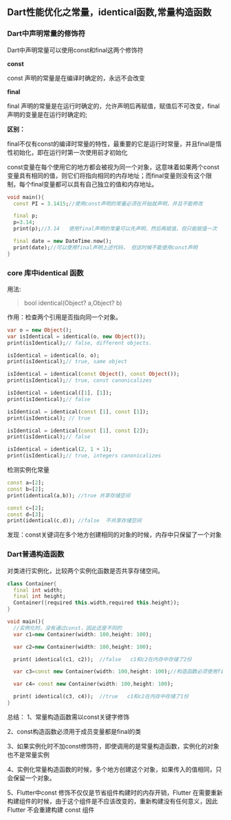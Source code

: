 ## Dart性能优化之常量，identical函数,常量构造函数

### Dart中声明常量的修饰符

Dart中声明常量可以使用const和final这两个修饰符

**const**

const 声明的常量是在编译时确定的，永远不会改变

**final**

final 声明的常量是在运行时确定的，允许声明后再赋值，赋值后不可改变，final 声明的变量是在运行时确定的;

**区别：**

final不仅有const的编译时常量的特性，最重要的它是运行时常量，并且final是惰性初始化，即在运行时第一次使用前才初始化

const变量在每个使用它的地方都会被视为同一个对象，这意味着如果两个const变量具有相同的值，则它们将指向相同的内存地址；而final变量则没有这个限制，每个final变量都可以具有自己独立的值和内存地址。

```dart
void main(){
  const PI = 3.1415;//使用const声明的常量必须在开始就声明，并且不能修改

  final p;
  p=3.14;
  print(p);//3.14   使用final声明的常量可以先声明，然后再赋值，但只能赋值一次

  final date = new DateTime.now();
  print(date);//可以使用final声明上述代码， 但这时候不能使用const声明
}
```

### core 库中identical 函数

用法:

>bool identical(Object? a,Object? b)

作用：检查两个引用是否指向同一个对象。

```dart
var o = new Object();
var isIdentical = identical(o, new Object()); 
print(isIdentical);// false, different objects.

isIdentical = identical(o, o); 
print(isIdentical);// true, same object

isIdentical = identical(const Object(), const Object()); 
print(isIdentical);// true, const canonicalizes

isIdentical = identical([1], [1]); 
print(isIdentical);// false

isIdentical = identical(const [1], const [1]);
print(isIdentical); // true

isIdentical = identical(const [1], const [2]); 
print(isIdentical);// false

isIdentical = identical(2, 1 + 1); 
print(isIdentical);// true, integers canonicalizes
```

检测实例化常量

```dart
const a=[2];
const b=[2];
print(identical(a,b)); //true 共享存储空间

const c=[2];
const d=[3];
print(identical(c,d)); //false  不共享存储空间
```

发现：const关键词在多个地方创建相同的对象的时候，内存中只保留了一个对象


### Dart普通构造函数

对类进行实例化，比较两个实例化函数是否共享存储空间。

```dart
class Container{
  final int width;
  final int height;
  Container({required this.width,required this.height});
}

void main(){
  //实例化时，没有通过const，因此还是不同的
  var c1=new Container(width: 100,height: 100);

  var c2=new Container(width: 100,height: 100);

  print( identical(c1, c2));  //false   c1和c2在内存中存储了2份

  var c3=const new Container(width: 100,height: 100);//构造函数必须使用final类来定义

  var c4= const new Container(width: 100,height: 100);

  print( identical(c3, c4));  //true   c1和c2在内存中存储了1份
}
```

总结：
1、常量构造函数需以const关键字修饰

2、const构造函数必须用于成员变量都是final的类

3、如果实例化时不加const修饰符，即使调用的是常量构造函数，实例化的对象也不是常量实例

4、实例化常量构造函数的时候，多个地方创建这个对象，如果传入的值相同，只会保留一个对象。

5、Flutter中const 修饰不仅仅是节省组件构建时的内存开销，Flutter 在需要重新构建组件的时候，由于这个组件是不应该改变的，重新构建没有任何意义，因此 Flutter 不会重建构建 const 组件 




